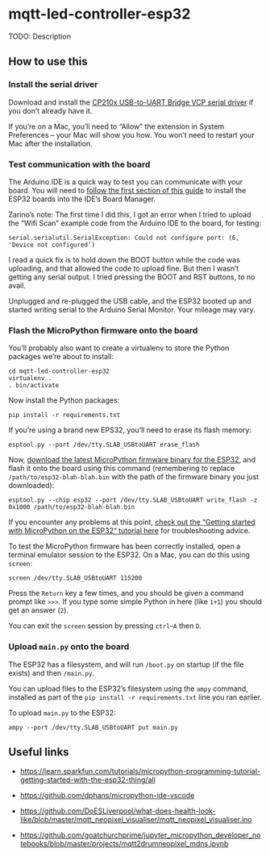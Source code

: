 # mqtt-led-controller-esp32

TODO: Description

## How to use this

### Install the serial driver

Download and install the [CP210x USB-to-UART Bridge VCP serial driver](https://www.silabs.com/products/development-tools/software/usb-to-uart-bridge-vcp-drivers) if you don’t already have it.

If you’re on a Mac, you’ll need to “Allow” the extension in System Preferences – your Mac will show you how. You won’t need to restart your Mac after the installation.

### Test communication with the board

The Arduino IDE is a quick way to test you can communicate with your board. You will need to [follow the first section of this guide](https://randomnerdtutorials.com/installing-the-esp32-board-in-arduino-ide-mac-and-linux-instructions/) to install the ESP32 boards into the IDE’s Board Manager.

Zarino’s note: The first time I did this, I got an error when I tried to upload the “Wifi Scan” example code from the Arduino IDE to the board, for testing:

    serial.serialutil.SerialException: Could not configure port: (6, 'Device not configured’)

I read a quick fix is to hold down the BOOT button while the code was uploading, and that allowed the code to upload fine. But then I wasn’t getting any serial output. I tried pressing the BOOT and RST buttons, to no avail.

Unplugged and re-plugged the USB cable, and the ESP32 booted up and started writing serial to the Arduino Serial Monitor. Your mileage may vary.

### Flash the MicroPython firmware onto the board

You’ll probably also want to create a virtualenv to store the Python packages we’re about to install:

    cd mqtt-led-controller-esp32
    virtualenv .
    . bin/activate

Now install the Python packages:

    pip install -r requirements.txt

If you’re using a brand new EPS32, you’ll need to erase its flash memory:

    esptool.py --port /dev/tty.SLAB_USBtoUART erase_flash

Now, [download the latest MicroPython firmware binary for the ESP32](https://micropython.org/download#esp32), and flash it onto the board using this command (remembering to replace `/path/to/esp32-blah-blah.bin` with the path of the firmware binary you just downloaded):

    esptool.py --chip esp32 --port /dev/tty.SLAB_USBtoUART write_flash -z 0x1000 /path/to/esp32-blah-blah.bin

If you encounter any problems at this point, [check out the “Getting started with MicroPython on the ESP32“ tutorial here](https://docs.micropython.org/en/latest/esp32/tutorial/intro.html) for troubleshooting advice.

To test the MicroPython firmware has been correctly installed, open a terminal emulator session to the ESP32. On a Mac, you can do this using `screen`:

    screen /dev/tty.SLAB_USBtoUART 115200

Press the `Return` key a few times, and you should be given a command prompt like `>>>`. If you type some simple Python in here (like `1+1`) you should get an answer (`2`).

You can exit the `screen` session by pressing `ctrl`–`A` then `D`.

### Upload `main.py` onto the board

The ESP32 has a filesystem, and will run `/boot.py` on startup (if the file exists) and then `/main.py`.

You can upload files to the ESP32’s filesystem using the `ampy` command, installed as part of the `pip install -r requirements.txt` line you ran earlier.

To upload `main.py` to the ESP32:

    ampy --port /dev/tty.SLAB_USBtoUART put main.py

## Useful links

* https://learn.sparkfun.com/tutorials/micropython-programming-tutorial-getting-started-with-the-esp32-thing/all
* https://github.com/dphans/micropython-ide-vscode

* https://github.com/DoESLiverpool/what-does-health-look-like/blob/master/mqtt_neopixel_visualiser/mqtt_neopixel_visualiser.ino
* https://github.com/goatchurchprime/jupyter_micropython_developer_notebooks/blob/master/projects/mqtt2drumneopixel_mdns.ipynb

